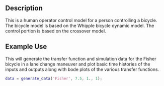 Description
-----------
This is a human operator control model for a
person controlling a bicycle. The bicycle model is based on the Whipple bicycle
dynamic model. The control portion is based on the crossover model.

Example Use
-----------
This will generate the transfer function and simulation data for the Fisher
bicycle in a lane change maneuver and plot basic time histories of the inputs
and outputs along with bode plots of the various transfer functions.

```matlab
data = generate_data('Fisher', 7.5, 1., 1);
```
